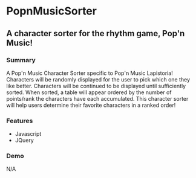 # PopnMusicSorter
## A character sorter for the rhythm game, Pop'n Music! 

### Summary
A Pop'n Music Character Sorter specific to Pop'n Music Lapistoria! Characters will be randomly displayed for the user to pick which one they like better. Characters will be continued to be displayed until sufficiently sorted. When sorted, a table will appear ordered by the number of points/rank the characters have each accumulated. This character sorter will help users determine their favorite characters in a ranked order!

### Features
* Javascript
* JQuery

### Demo
N/A
